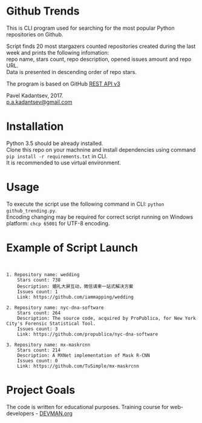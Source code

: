 # Github Trends

This is CLI program used for searching for the most popular Python repositories on Github. <br/>

Script finds 20 most stargazers counted repositories created during the last week and prints the following infomation: <br/>
repo name, stars count, repo description, opened issues amount and repo URL. <br/>
Data is presented in descending order of repo stars.

The program is based on GitHub [REST API v3](https://developer.github.com/v3/)

Pavel Kadantsev, 2017. <br/>
p.a.kadantsev@gmail.com

# Installation

Python 3.5 should be already installed. <br />
Clone this repo on your machnine and install dependencies using command ```pip install -r requirements.txt``` in CLI. <br />
It is recommended to use virtual environment.

# Usage

To execute the script use the following command in CLI: ```python github_trending.py```. <br />
Encoding changing may be required for correct script running on Windows platform: ```chcp 65001``` for UTF-8 encoding.

# Example of Script Launch

```Here are the most popular Python projects for the last week on GitHub.


1. Repository name: wedding
    Stars count: 738
    Description: 婚礼大屏互动，微信请柬一站式解决方案
    Issues count: 1
    Link: https://github.com/iammapping/wedding

2. Repository name: nyc-dna-software
    Stars count: 264
    Description: The source code, acquired by ProPublica, for New York City's Forensic Statistical Tool.
    Issues count: 3
    Link: https://github.com/propublica/nyc-dna-software

3. Repository name: mx-maskrcnn
    Stars count: 214
    Description: A MXNet implementation of Mask R-CNN
    Issues count: 0
    Link: https://github.com/TuSimple/mx-maskrcnn
```


# Project Goals

The code is written for educational purposes. Training course for web-developers - [DEVMAN.org](https://devman.org)
